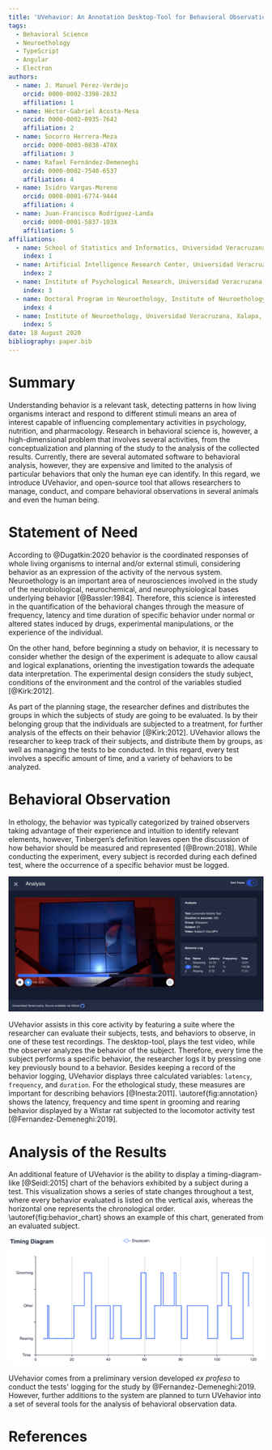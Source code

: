```yaml
---
title: 'UVehavior: An Annotation Desktop-Tool for Behavioral Observation'
tags:
  - Behavioral Science
  - Neuroethology
  - TypeScript
  - Angular
  - Electron
authors:
  - name: J. Manuel Pérez-Verdejo
    orcid: 0000-0002-3398-2632
    affiliation: 1
  - name: Héctor-Gabriel Acosta-Mesa
    orcid: 0000-0002-0935-7642
    affiliation: 2
  - name: Socorro Herrera-Meza
    orcid: 0000-0003-0838-470X
    affiliation: 3
  - name: Rafael Fernández-Demeneghi
    orcid: 0000-0002-7540-6537
    affiliation: 4
  - name: Isidro Vargas-Moreno
    orcid: 0000-0001-6774-9444
    affiliation: 4
  - name: Juan-Francisco Rodríguez-Landa
    orcid: 0000-0001-5837-103X
    affiliation: 5
affiliations:
  - name: School of Statistics and Informatics, Universidad Veracruzana, Xalapa, Mexico
    index: 1
  - name: Artificial Intelligence Research Center, Universidad Veracruzana, Xalapa, Mexico
    index: 2
  - name: Institute of Psychological Research, Universidad Veracruzana, Xalapa, Mexico
    index: 3
  - name: Doctoral Program in Neuroethology, Institute of Neuroethology, Universidad Veracruzana, Xalapa, Mexico
    index: 4
  - name: Institute of Neuroethology, Universidad Veracruzana, Xalapa, Mexico
    index: 5
date: 18 August 2020
bibliography: paper.bib
---
```


# Summary

Understanding behavior is a relevant task, detecting patterns in how living organisms interact and respond to different stimuli means an area of interest capable of influencing complementary activities in psychology, nutrition, and pharmacology. Research in behavioral science is, however, a high-dimensional problem that involves several activities, from the conceptualization and planning of the study to the analysis of the collected results. Currently, there are several automated software to behavioral analysis, however, they are expensive and limited to the analysis of particular behaviors that only the human eye can identify.
In this regard, we introduce UVehavior, and open-source tool that allows researchers to manage, conduct, and compare behavioral observations in several animals and even the human being.

# Statement of Need

According to @Dugatkin:2020 behavior is the coordinated responses of whole living organisms to internal and/or external stimuli, considering behavior as an expression of the activity of the nervous system.
Neuroethology is an important area of neurosciences involved in the study of the neurobiological, neurochemical, and neurophysiological bases underlying behavior [@Bassler:1984]. Therefore, this science is interested in the quantification of the behavioral changes through the measure of frequency, latency and time duration of specific behavior under normal or altered states induced by drugs, experimental manipulations, or the experience of the individual.

On the other hand, before beginning a study on behavior, it is necessary to consider whether the design of the experiment is adequate to allow causal and logical explanations, orienting the investigation towards the adequate data interpretation. The experimental design considers the study subject, conditions of the environment and the control of the variables studied [@Kirk:2012].

As part of the planning stage, the researcher defines and distributes the groups in which the subjects of study are going to be evaluated. Is by their belonging group that the individuals are subjected to a treatment, for further analysis of the effects on their behavior [@Kirk:2012]. UVehavior allows the researcher to keep track of their subjects, and distribute them by groups, as well as managing the tests to be conducted. In this regard, every test involves a specific amount of time, and a variety of behaviors to be analyzed.

# Behavioral Observation

In ethology, the behavior was typically categorized by trained observers taking advantage of their experience and intuition to identify relevant elements, however, Tinbergen’s definition leaves open the discussion of how behavior should be measured and represented [@Brown:2018].
While conducting the experiment, every subject is recorded during each defined test, where the occurrence of a specific behavior must be logged.

![Annotation main view. The left side of the window shows the playing video and controls, while the right side displays the evaluation's data and the behaviors' log.\label{fig:annotation}](src/assets/img/annotation.png)

UVehavior assists in this core activity by featuring a suite where the researcher can evaluate their subjects, tests, and behaviors to observe, in one of these test recordings.
The desktop-tool, plays the test video, while the observer analyzes the behavior of the subject. Therefore, every time the subject performs a specific behavior, the researcher logs it by pressing one key previously bound to a behavior.
Besides keeping a record of the behavior logging, UVehavior displays three calculated variables: `latency`, `frequency`, and `duration`. For the ethological study, these measures are important for describing behaviors [@Inesta:2011]. \autoref{fig:annotation} shows the latency, frequency and time spent in grooming and rearing behavior displayed by a Wistar rat subjected to the locomotor activity test [@Fernandez-Demeneghi:2019].

# Analysis of the Results

An additional feature of UVehavior is the ability to display a timing-diagram-like [@Seidl:2015] chart of the behaviors exhibited by a subject during a test. This visualization shows a series of state changes throughout a test, where every behavior evaluated is listed on the vertical axis, whereas the horizontal one represents the chronological order. \autoref{fig:behavior_chart} shows an example of this chart, generated from an evaluated subject.

![Example of the Timing Diagram generated from an evaluation.\label{fig:behavior_chart}](src/assets/img/behavior_chart.png)

UVehavior comes from a preliminary version developed _ex profeso_ to conduct the tests' logging for the study by @Fernandez-Demeneghi:2019. However, further additions to the system are planned to turn UVehavior into a set of several tools for the analysis of behavioral observation data.

# References

